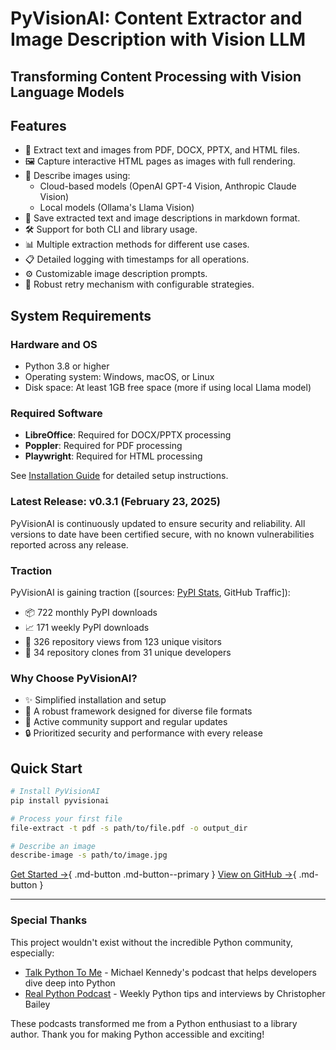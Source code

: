 # PyVisionAI: Content Extractor and Image Description with Vision LLM

## Transforming Content Processing with Vision Language Models

## Features

- 📄 Extract text and images from PDF, DOCX, PPTX, and HTML files.
- 🖼️ Capture interactive HTML pages as images with full rendering.
- 📝 Describe images using:
  - Cloud-based models (OpenAI GPT-4 Vision, Anthropic Claude Vision)
  - Local models (Ollama's Llama Vision)
- 💾 Save extracted text and image descriptions in markdown format.
- 🛠️ Support for both CLI and library usage.
- 📊 Multiple extraction methods for different use cases.
- 📋 Detailed logging with timestamps for all operations.
- ⚙️ Customizable image description prompts.
- 🔄 Robust retry mechanism with configurable strategies.

## System Requirements

### Hardware and OS
- Python 3.8 or higher
- Operating system: Windows, macOS, or Linux
- Disk space: At least 1GB free space (more if using local Llama model)

### Required Software
- **LibreOffice**: Required for DOCX/PPTX processing
- **Poppler**: Required for PDF processing
- **Playwright**: Required for HTML processing

See [Installation Guide](documentation/installation.md) for detailed setup instructions.

### Latest Release: v0.3.1 (February 23, 2025)
PyVisionAI is continuously updated to ensure security and reliability. 
All versions to date have been certified secure, with no known vulnerabilities reported across any release.

### Traction

PyVisionAI is gaining traction ([sources: [PyPI Stats](https://pypistats.org/packages/pyvisionai), GitHub Traffic]):

- 📦 722 monthly PyPI downloads
- 📈 171 weekly PyPI downloads
- 👀 326 repository views from 123 unique visitors
- 🔄 34 repository clones from 31 unique developers

### Why Choose PyVisionAI?
- ✨ Simplified installation and setup
- 🔧 A robust framework designed for diverse file formats
- 👥 Active community support and regular updates
- 🔒 Prioritized security and performance with every release

## Quick Start

```bash
# Install PyVisionAI
pip install pyvisionai

# Process your first file
file-extract -t pdf -s path/to/file.pdf -o output_dir

# Describe an image
describe-image -s path/to/image.jpg
```

[Get Started →](documentation/getting-started.md){ .md-button .md-button--primary }
[View on GitHub →](https://github.com/MDGrey33/pyvisionai){ .md-button }

---

### Special Thanks

This project wouldn't exist without the incredible Python community, especially:

- [Talk Python To Me](https://talkpython.fm/) - Michael Kennedy's podcast that helps developers dive deep into Python
- [Real Python Podcast](https://realpython.com/podcasts/rpp/) - Weekly Python tips and interviews by Christopher Bailey

These podcasts transformed me from a Python enthusiast to a library author. Thank you for making Python accessible and exciting!
